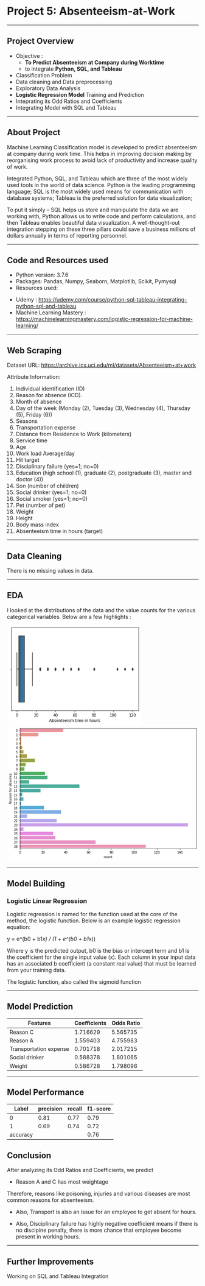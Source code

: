 # Project 5: Absenteeism-at-Work

---

## Project Overview

- Objective : 
  - **To Predict Absenteeism at Company during Worktime**
  - to integrate **Python, SQL, and Tableau**
- Classification Problem
- Data cleaning and Data preprocessing
- Exploratory Data Analysis
- **Logistic Regression Model** Training and Prediction
- Inteprating its Odd Ratios and Coefficients
- Integrating Model with SQL and Tableau

---
## About Project

Machine Learning Classification model is developed to predict absenteeism at company during work time. This helps in improving decision making by reorganising work process to avoid lack of productivity and increase quality of work.

Integrated Python, SQL, and Tableau which are three of the most widely used tools in the world of data science. Python is the leading programming language; SQL is the most widely used means for communication with database systems; Tableau is the preferred solution for data visualization;

To put it simply – SQL helps us store and manipulate the data we are working with, Python allows us to write code and perform calculations, and then Tableau enables beautiful data visualization. A well-thought-out integration stepping on these three pillars could save a business millions of dollars annually in terms of reporting personnel.

---
## Code and Resources used

- Python version: 3.7.6
- Packages: Pandas, Numpy, Seaborn, Matplotlib, Scikit, Pymysql
- Resources used:

* Udemy : https://udemy.com/course/python-sql-tableau-integrating-python-sql-and-tableau
* Machine Learning Mastery : https://machinelearningmastery.com/logistic-regression-for-machine-learning/

---
## Web Scraping

Dataset URL: https://archive.ics.uci.edu/ml/datasets/Absenteeism+at+work

Attribute Information:

1. Individual identification (ID)
2. Reason for absence (ICD).
3. Month of absence
4. Day of the week (Monday (2), Tuesday (3), Wednesday (4), Thursday (5), Friday (6))
5. Seasons
6. Transportation expense
7. Distance from Residence to Work (kilometers)
8. Service time
9. Age
10. Work load Average/day 
11. Hit target
12. Disciplinary failure (yes=1; no=0)
13. Education (high school (1), graduate (2), postgraduate (3), master and doctor (4))
14. Son (number of children)
15. Social drinker (yes=1; no=0)
16. Social smoker (yes=1; no=0)
17. Pet (number of pet)
18. Weight
19. Height
20. Body mass index
21. Absenteeism time in hours (target)

---
## Data Cleaning

There is no missing values in data.

---
## EDA

I looked at the distributions of the data and the value counts for the various categorical variables. Below are a few highlights :

![](https://github.com/SidSolanki28/Absenteeism-at-Work/blob/master/Images/download%20(1).png)
![](https://github.com/SidSolanki28/Absenteeism-at-Work/blob/master/Images/download%20(2).png)

---
## Model Building

### Logistic Linear Regression

Logistic regression is named for the function used at the core of the method, the logistic function.
Below is an example logistic regression equation:

y = e^(b0 + b1*x) / (1 + e^(b0 + b1*x))

Where y is the predicted output, b0 is the bias or intercept term and b1 is the coefficient for the single input value (x). Each column in your input data has an associated b coefficient (a constant real value) that must be learned from your training data.

The logistic function, also called the sigmoid function

---
## Model Prediction

| Features| Coefficients | Odds Ratio 
| ----------- | ----------- | --------- |
| Reason C | 1.716629 | 5.565735 |
| Reason A | 1.559403 | 4.755983 |
| Transportation expense	| 0.701718	| 2.017215 |
|	Social drinker | 0.588378	| 1.801065 |
|	Weight	| 0.586728 | 1.798096 | 

---
## Model Performance

| Label | precision | recall |  f1-score 
| ----------- | ----------- | --------- | ------- |
| 0 | 0.81 | 0.77 | 0.79 |
| 1 | 0.69 | 0.74 | 0.72 |
| accuracy |  |   | 0.76 |    

## Conclusion

After analyzing its Odd Ratios and Coefficients, we predict

- Reason A and C has most weightage

Therefore, reasons like poisoning, injuries and various diseases are most common reasons for absenteeism.

- Also, Transport is also an issue for an employee to get absent for hours.

- Also, Disciplinary failure has highly negative coefficient means if there is no discipine penalty, there is more chance that employee become present in working hours.

---

## Further Improvements

Working on SQL and Tableau Integration
